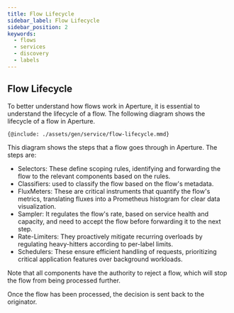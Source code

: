 ```yaml
---
title: Flow Lifecycle
sidebar_label: Flow Lifecycle
sidebar_position: 2
keywords:
  - flows
  - services
  - discovery
  - labels
---
```


## Flow Lifecycle

To better understand how flows work in Aperture, it is essential to understand
the lifecycle of a flow. The following diagram shows the lifecycle of a flow in
Aperture.

<Zoom>

```mermaid
{@include: ./assets/gen/service/flow-lifecycle.mmd}
```

</Zoom>

This diagram shows the steps that a flow goes through in Aperture. The steps
are:

- Selectors: These define scoping rules, identifying and forwarding the flow to
  the relevant components based on the rules.
- Classifiers: used to classify the flow based on the flow's metadata.
- FluxMeters: These are critical instruments that quantify the flow's metrics,
  translating fluxes into a Prometheus histogram for clear data visualization.
- Sampler: It regulates the flow's rate, based on service health and capacity,
  and need to accept the flow before forwarding it to the next step.
- Rate-Limiters: They proactively mitigate recurring overloads by regulating
  heavy-hitters according to per-label limits.
- Schedulers: These ensure efficient handling of requests, prioritizing critical
  application features over background workloads.

Note that all components have the authority to reject a flow, which will stop
the flow from being processed further.

Once the flow has been processed, the decision is sent back to the originator.

<!-- vale on -->
